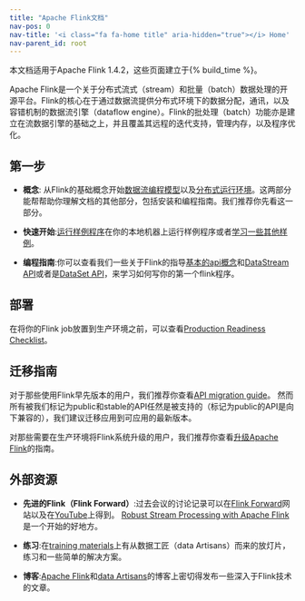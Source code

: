 ```yaml
---
title: "Apache Flink文档"
nav-pos: 0
nav-title: '<i class="fa fa-home title" aria-hidden="true"></i> Home'
nav-parent_id: root
---
```

<!--
Licensed to the Apache Software Foundation (ASF) under one
or more contributor license agreements.  See the NOTICE file
distributed with this work for additional information
regarding copyright ownership.  The ASF licenses this file
to you under the Apache License, Version 2.0 (the
"License"); you may not use this file except in compliance
with the License.  You may obtain a copy of the License at

  http://www.apache.org/licenses/LICENSE-2.0

Unless required by applicable law or agreed to in writing,
software distributed under the License is distributed on an
"AS IS" BASIS, WITHOUT WARRANTIES OR CONDITIONS OF ANY
KIND, either express or implied.  See the License for the
specific language governing permissions and limitations
under the License.
-->



本文档适用于Apache Flink 1.4.2，这些页面建立于{% build_time %}。

Apache Flink是一个关于分布式流式（stream）和批量（batch）数据处理的开源平台。Flink的核心在于通过数据流提供分布式环境下的数据分配，通讯，以及容错机制的数据流引擎（dataflow engine）。Flink的批处理（batch）功能亦是建立在流数据引擎的基础之上，并且覆盖其远程的迭代支持，管理内存，以及程序优化。

## 第一步

- **概念**: 从Flink的基础概念开始[数据流编程模型](concepts/programming-model.html)以及[分布式运行环境](concepts/runtime.html)。这两部分能帮帮助你理解文档的其他部分，包括安装和编程指南。我们推荐你先看这一部分。

- **快速开始**:[运行样例程序](quickstart/setup_quickstart.html)在你的本地机器上运行样例程序或者[学习一些其他样例](examples/index.html)。

- **编程指南**:你可以查看我们一些关于Flink的指导[基本的api概念](dev/api_concepts.html)和[DataStream API](dev/datastream_api.html)或者是[DataSet API](dev/batch/index.html)，来学习如何写你的第一个flink程序。

## 部署

在将你的Flink job放置到生产环境之前，可以查看[Production Readiness Checklist](ops/production_ready.html)。

## 迁移指南

对于那些使用Flink早先版本的用户，我们推荐你查看[API migration guide](dev/migration.html)。
然而所有被我们标记为public和stable的API任然是被支持的（标记为public的API是向下兼容的），我们建议迁移应用到可应用的最新版本。

对那些需要在生产环境将Flink系统升级的用户，我们推荐你查看[升级Apache Flink](ops/upgrading.html)的指南。

## 外部资源

- **先进的Flink（Flink Forward）**:过去会议的讨论记录可以在[Flink Forward](http://flink-forward.org/)网站以及在[YouTube](https://www.youtube.com/channel/UCY8_lgiZLZErZPF47a2hXMA)上得到。
[Robust Stream Processing with Apache Flink](http://2016.flink-forward.org/kb_sessions/robust-stream-processing-with-apache-flink/)是一个开始的好地方。

- **练习**:在[training materials](http://training.data-artisans.com/)上有从数据工匠（data Artisans）而来的放灯片，练习和一些简单的解决方案。

- **博客**:[Apache Flink](https://flink.apache.org/blog/)和[data Artisans](https://data-artisans.com/blog/)的博客上密切得发布一些深入于Flink技术的文章。
